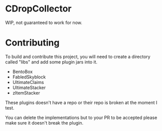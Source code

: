 # CDropCollector
WIP, not guaranteed to work for now.

# Contributing
To build and contribute this project, you will need to create a directory called "libs" and add some plugin jars into it.
- BentoBox
- FabledSkyblock
- UltimateClaims
- UltimateStacker
- zItemStacker

These plugins doesn't have a repo or their repo is broken at the moment I test.

You can delete the implementations but to your PR to be accepted please make sure it doesn't break the plugin.
